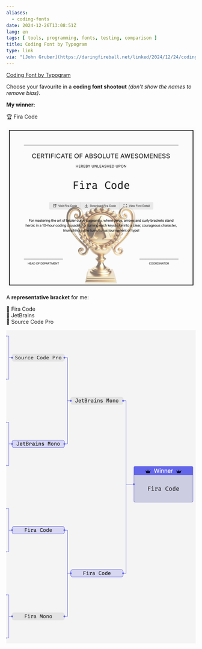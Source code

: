 ```yaml
---
aliases:
  - coding-fonts
date: 2024-12-26T13:08:51Z
lang: en
tags: [ tools, programming, fonts, testing, comparison ]
title: Coding Font by Typogram
type: link
via: "[John Gruber](https://daringfireball.net/linked/2024/12/24/coding-font-selection-tournament)"
---
```


[Coding Font by Typogram](https://www.codingfont.com/)

Choose your favourite in a **coding font shootout** *(don't show the names to remove bias)*.

**My winner:**

🏆 Fira Code

![winner](winner.webp)

A **representative bracket** for me:

🥇 Fira Code  
🥈 JetBrains   
🥉 Source Code Pro

![brackets](brackets.webp)
